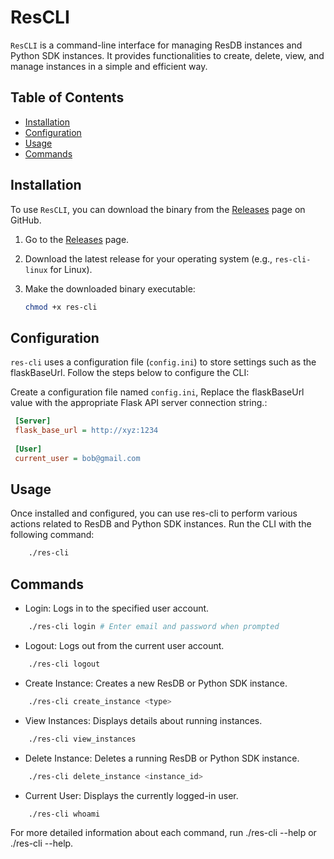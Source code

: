 # ResCLI

`ResCLI` is a command-line interface for managing ResDB instances and Python SDK instances. It provides functionalities to create, delete, view, and manage instances in a simple and efficient way.

## Table of Contents

- [Installation](#installation)
- [Configuration](#configuration)
- [Usage](#usage)
- [Commands](#commands)

## Installation

To use `ResCLI`, you can download the binary from the [Releases](https://github.com/ResilientApp/ResCLI/releases) page on GitHub.

1. Go to the [Releases](https://github.com/ResilientApp/ResCLI/releases) page.
2. Download the latest release for your operating system (e.g., `res-cli-linux` for Linux).
3. Make the downloaded binary executable:

    ```bash
    chmod +x res-cli
    ```

## Configuration

`res-cli` uses a configuration file (`config.ini`) to store settings such as the flaskBaseUrl. Follow the steps below to configure the CLI:

Create a configuration file named `config.ini`, Replace the flaskBaseUrl value with the appropriate Flask API server connection string.:

   ```ini
    [Server]
    flask_base_url = http://xyz:1234
    
    [User]
    current_user = bob@gmail.com
   ```

## Usage

Once installed and configured, you can use res-cli to perform various actions related to ResDB and Python SDK instances. Run the CLI with the following command:

```bash
    ./res-cli
```

## Commands

- Login: Logs in to the specified user account.

```bash
    ./res-cli login # Enter email and password when prompted
```

- Logout: Logs out from the current user account.

```bash
    ./res-cli logout
```

- Create Instance: Creates a new ResDB or Python SDK instance.

```bash
    ./res-cli create_instance <type>
```

- View Instances: Displays details about running instances.

```bash
    ./res-cli view_instances
```

- Delete Instance: Deletes a running ResDB or Python SDK instance.

```bash
    ./res-cli delete_instance <instance_id>
```

- Current User: Displays the currently logged-in user.

```bash
    ./res-cli whoami
```

For more detailed information about each command, run ./res-cli --help or ./res-cli <command> --help.
